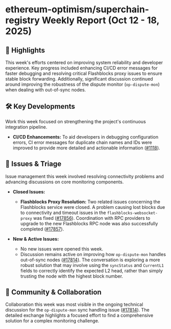 # ethereum-optimism/superchain-registry Weekly Report (Oct 12 - 18, 2025)

## 🚀 Highlights
This week's efforts centered on improving system reliability and developer experience. Key progress included enhancing CI/CD error messages for faster debugging and resolving critical Flashblocks proxy issues to ensure stable block forwarding. Additionally, significant discussion continued around improving the robustness of the dispute monitor (`op-dispute-mon`) when dealing with out-of-sync nodes.

## 🛠️ Key Developments
Work this week focused on strengthening the project's continuous integration pipeline.

*   **CI/CD Enhancements:** To aid developers in debugging configuration errors, CI error messages for duplicate chain names and IDs were improved to provide more detailed and actionable information ([#1118](https://github.com/ethereum-optimism/superchain-registry/pull/1118)).

## 🐛 Issues & Triage
Issue management this week involved resolving connectivity problems and advancing discussions on core monitoring components.

*   **Closed Issues:**
    *   **Flashblocks Proxy Resolution:** Two related issues concerning the Flashblocks service were closed. A problem causing lost blocks due to connectivity and timeout issues in the `flashblocks-websocket-proxy` was fixed ([#17856](https://github.com/ethereum-optimism/superchain-registry/issues/17856)). Coordination with RPC providers to upgrade to the new Flashblocks RPC node was also successfully completed ([#17857](https://github.com/ethereum-optimism/superchain-registry/issues/17857)).

*   **New & Active Issues:**
    *   No new issues were opened this week.
    *   Discussion remains active on improving how `op-dispute-mon` handles out-of-sync nodes ([#17814](https://github.com/ethereum-optimism/superchain-registry/issues/17814)). The conversation is exploring a more robust solution that may involve using the `syncStatus` and `CurrentL1` fields to correctly identify the expected L2 head, rather than simply trusting the node with the highest block number.

## 💬 Community & Collaboration
Collaboration this week was most visible in the ongoing technical discussion for the `op-dispute-mon` sync handling issue ([#17814](https://github.com/ethereum-optimism/superchain-registry/issues/17814)). The detailed exchange highlights a focused effort to find a comprehensive solution for a complex monitoring challenge.
